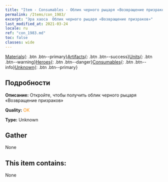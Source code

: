 ```yaml
---
title: "Item - Consumables - Облик черного рыцаря «Возвращение призраков»"
permalink: /Items/con_1983/
excerpt: "Эра хаоса  Облик черного рыцаря «Возвращение призраков»"
last_modified_at: 2021-03-24
locale: ru
ref: "con_1983.md"
toc: false
classes: wide
---
```

 [Materials](/ru/Items/){: .btn .btn--primary}[Artifacts](/ru/Items/Artifacts/){: .btn .btn--success}[Units](/ru/Items/Units/){: .btn .btn--warning}[Heroes](/ru/Items/Heroes/){: .btn .btn--danger}[Consumables](/ru/Items/Consumables/){: .btn .btn--info}[Unknown](/ru/Items/Unknown/){: .btn .btn--primary}

## Подробности
 **Описание:** Откройте, чтобы получить облик черного рыцаря «Возвращение призраков»

 **Quality:** <span style="color: #FF8C00">OK</span>

 **Type:** Unknown

## Gather

  None

## This item contains:

  None

